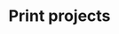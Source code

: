 ---
order: 6

layout: categories
mode: dark

title: 'Print projects'
category: 'Print'

excerpt: 'Projects dealing with and/or falling within the realm of print-based media.'
exordium_backup: 'Here are projects dealing with and/or falling within the realm of print-based media.'

published: true
---